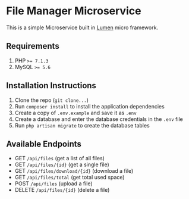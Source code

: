 # File Manager Microservice

This is a simple Microservice built in [Lumen](https://lumen.laravel.com) micro framework.

## Requirements

1. PHP `>= 7.1.3`
2. MySQL `>= 5.6`

## Installation Instructions

1. Clone the repo (`git clone...`)
2. Run `composer install` to install the application dependencies
3. Create a copy of `.env.example` and save it as `.env`
3. Create a database and enter the database credentials in the `.env` file
3. Run `php artisan migrate` to create the database tables

## Available Endpoints

- GET `/api/files` (get a list of all files)
- GET `/api/files/{id}` (get a single file)
- GET `/api/files/download/{id}` (download a file)
- GET `/api/files/total` (get total used space)
- POST `/api/files` (upload a file)
- DELETE `/api/files/{id}` (delete a file)
